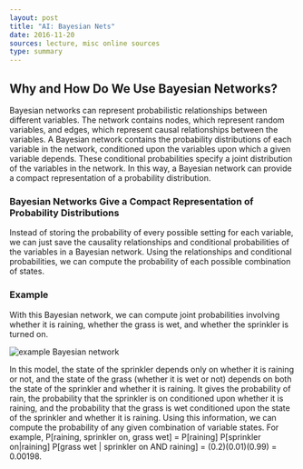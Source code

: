 ```yaml
---
layout: post
title: "AI: Bayesian Nets"
date: 2016-11-20
sources: lecture, misc online sources
type: summary
---
```


## Why and How Do We Use Bayesian Networks?
Bayesian networks can represent probabilistic relationships between different variables. The network contains nodes, which represent random variables, and edges, which represent causal relationships between the variables. A Bayesian network contains the probability distributions of each variable in the network, conditioned upon the variables upon which a given variable depends. These conditional probabilities specify a joint distribution of the variables in the network. In this way, a Bayesian network can provide a compact representation of a probability distribution.

### Bayesian Networks Give a Compact Representation of Probability Distributions
Instead of storing the probability of every possible setting for each variable, we can just save the causality relationships and conditional probabilities of the variables in a Bayesian network. Using the relationships and conditional probabilities, we can compute the probability of each possible combination of states.

### Example
With this Bayesian network, we can compute joint probabilities involving whether it is raining, whether the grass is wet, and whether the sprinkler is turned on. 

![example Bayesian network](https://upload.wikimedia.org/wikipedia/commons/thumb/0/0e/SimpleBayesNet.svg/400px-SimpleBayesNet.svg.png) 

In this model, the state of the sprinkler depends only on whether it is raining or not, and the state of the grass (whether it is wet or not) depends on both the state of the sprinkler and whether it is raining. It gives the probability of rain, the probability that the sprinkler is on conditioned upon whether it is raining, and the probability that the grass is wet conditioned upon the state of the sprinkler and whether it is raining. Using this information, we can compute the probability of any given combination of variable states.
For example, P[raining, sprinkler on, grass wet] = P[raining] P[sprinkler on|raining] P[grass wet | sprinkler on AND raining] = (0.2)(0.01)(0.99) = 0.00198.
